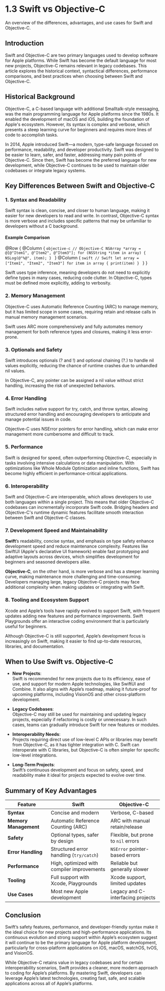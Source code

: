 # 1.3 Swift vs Objective-C

An overview of the differences, advantages, and use cases for Swift and Objective-C.

## Introduction

Swift and Objective-C are two primary languages used to develop software for Apple platforms.
While Swift has become the default language for most new projects, 
Objective-C remains relevant in legacy codebases. 
This article explores the historical context, syntactical differences, performance comparisons, 
and best practices when choosing between Swift and Objective-C.

## Historical Background

Objective-C, a C-based language with additional Smalltalk-style messaging, 
was the main programming language for Apple platforms since the 1980s. 
It enabled the development of macOS and iOS, building the foundation of Apple's ecosystem. 
However, its syntax is complex and verbose, 
which presents a steep learning curve for beginners 
and requires more lines of code to accomplish tasks.

In 2014, Apple introduced Swift—a modern, type-safe language focused on performance, 
readability, and developer productivity. 
Swift was designed to be easier to learn, safer, and faster, 
addressing many pain points of Objective-C. 
Since then, Swift has become the preferred language for new development, 
while Objective-C continues to be used to maintain older codebases or integrate legacy systems.

## Key Differences Between Swift and Objective-C

### 1. **Syntax and Readability**

Swift syntax is clean, concise, and closer to human language, 
making it easier for new developers to read and write. 
In contrast, Objective-C syntax is more verbose and includes specific patterns 
that may be unfamiliar to developers without a C background.

#### Example Comparison

@Row {
    @Column {
        ```objective-c
        // Objective-C
        NSArray *array = @[@"Item1", @"Item2", @"Item3"];
        for (NSString *item in array) {
            NSLog(@"%@", item);
        }
        ```
    }
    @Column {
        ```swift
        // Swift
        let array = ["Item1", "Item2", "Item3"]
        for item in array {
            print(item)
        }
        ```
    }
}

Swift uses type inference, 
meaning developers do not need to explicitly define types in many cases, reducing code clutter.
In Objective-C, types must be defined more explicitly, adding to verbosity.


### 2. **Memory Management**
Objective-C uses Automatic Reference Counting (ARC) to manage memory, 
but it has limited scope in some cases, 
requiring retain and release calls in manual memory management scenarios. 

Swift uses ARC more comprehensively and fully automates memory management 
for both reference types and closures, making it less error-prone.

### 3. Optionals and Safety
Swift introduces optionals (? and !) and optional chaining (?.) to handle nil values explicitly,
reducing the chance of runtime crashes due to unhandled nil values. 

In Objective-C, any pointer can be assigned a nil value without strict handling, 
increasing the risk of unexpected behaviors.

### 4. Error Handling
Swift includes native support for try, catch, and throw syntax, 
allowing structured error handling and encouraging developers 
to anticipate and manage potential issues in code. 

Objective-C uses NSError pointers for error handling, 
which can make error management more cumbersome and difficult to track.

### 5. Performance
Swift is designed for speed, often outperforming Objective-C, 
especially in tasks involving intensive calculations or data manipulation. 
With optimizations like Whole Module Optimization and inline functions, 
Swift has become highly efficient in performance-critical applications.

### 6. Interoperability
Swift and Objective-C are interoperable, 
which allows developers to use both languages within a single project. 
This means that older Objective-C codebases can incrementally incorporate Swift code. 
Bridging headers and Objective-C's runtime dynamic features facilitate smooth interaction 
between Swift and Objective-C classes.

### 7. Development Speed and Maintainability
**Swift**’s readability, concise syntax, and emphasis on type safety 
enhance development speed and reduce maintenance complexity. 
Features like SwiftUI (Apple's declarative UI framework) enable fast prototyping 
and adaptive layouts across devices, 
which simplifies development for beginners and seasoned developers alike.

**Objective-C**, on the other hand, is more verbose and has a steeper learning curve, 
making maintenance more challenging and time-consuming. 
Developers managing large, legacy Objective-C projects may face additional complexity 
when making updates or integrating with Swift.

### 8. Tooling and Ecosystem Support
Xcode and Apple’s tools have rapidly evolved to support Swift, 
with frequent updates adding new features and performance improvements. 
Swift Playgrounds offer an interactive coding environment 
that is particularly useful for beginners. 

Although Objective-C is still supported, Apple’s development focus is increasingly on Swift,
making it easier to find up-to-date resources, libraries, and documentation.

## When to Use Swift vs. Objective-C

- **New Projects**:  
        Swift is recommended for new projects due to its efficiency, ease of use, 
        and support for modern Apple technologies, like SwiftUI and Combine. 
        It also aligns with Apple’s roadmap, making it future-proof for upcoming platforms, 
        including VisionOS and other cross-platform development.

- **Legacy Codebases**:  
        Objective-C may still be used for maintaining and updating legacy projects, 
        especially if refactoring is costly or unnecessary. 
        In such cases, teams can gradually introduce Swift for new features or modules.

- **Interoperability Needs**:  
        Projects requiring direct use of low-level C APIs or libraries 
        may benefit from Objective-C, as it has tighter integration with C. 
        Swift can interoperate with C libraries, 
        but Objective-C is often simpler for specific low-level integrations.

- **Long-Term Projects**:  
        Swift’s continuous development and focus on safety, speed, 
        and readability make it ideal for projects expected to evolve over time.

## Summary of Key Advantages

| Feature               | Swift                                      | Objective-C                        |
|-----------------------|--------------------------------------------|------------------------------------|
| **Syntax**            | Concise and modern                        | Verbose, C-based                   |
| **Memory Management** | Automatic Reference Counting (ARC)        | ARC with manual retain/release     |
| **Safety**            | Optional types, safer by design           | Flexible, but prone to `nil` errors |
| **Error Handling**    | Structured error handling (`try/catch`)   | `NSError` pointer-based errors     |
| **Performance**       | High, optimized with compiler improvements | Reliable but generally slower      |
| **Tooling**           | Full support with Xcode, Playgrounds      | Xcode support, limited updates     |
| **Use Cases**         | Most new Apple development                | Legacy and C-interfacing projects  |

## Conclusion

Swift’s safety features, performance, and developer-friendly syntax make it the ideal choice for new projects and high-performance applications. Its continuous evolution and strong support within Apple’s ecosystem suggest it will continue to be the primary language for Apple platform development, particularly for cross-platform applications on iOS, macOS, watchOS, tvOS, and VisionOS.

While Objective-C retains value in legacy codebases and for certain interoperability scenarios, Swift provides a cleaner, more modern approach to coding for Apple’s platforms. By mastering Swift, developers can leverage Apple’s latest technologies, creating fast, safe, and scalable applications across all of Apple’s platforms.
